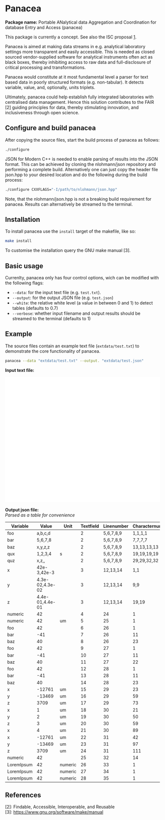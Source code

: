 # Panacea

<!-- badges: start -->


<!-- badges: end -->

**Package name:** Portable ANalytical data Aggregation and Coordination
for database Entry and Access (panacea)

This package is currently a concept. See also the ISC proposal [1].

Panacea is aimed at making data streams in e.g. analytical laboratory 
settings more transparent and easily accessible. This is needed as 
closed sourced vendor-supplied software for analytical instruments often 
act as black boxes, thereby inhibiting access to raw data and 
full-disclosure of critical processing and transformations. 

Panacea would constitute at it most fundamental level a parser for text based
data in poorly structured formats (e.g. non-tabular). It detects variable, 
value, and, optionally, units triplets.

Ultimately, panacea could help establish fully integrated laboratories with 
centralised data management. Hence this solution contributes to the FAIR [2] 
guiding principles for data, thereby stimulating innovation, and inclusiveness 
through open science.

## Configure and build panacea

After copying the source files, start the build process of panacea as follows:

```bash
./configure
```
JSON for Modern C++ is needed to enable parsing of results into the JSON format. 
This can be achieved by cloning the nlohmann/json repository and performing a 
complete build. Alternatively one can just copy the header file json.hpp to your 
desired location and do the following during the build process:

```bash
./configure CXXFLAGS="-I/path/to/nlohmann/json.hpp"
```
Note, that the nlohmann/json.hpp is not a breaking build requirement for 
panacea. Results can alternatively be streamed to the terminal.

## Installation

To install panacea use the `install` target of the makefile, like so:

```bash
make install
```

To customise the installation query the GNU make manual [3].

## Basic usage

Currenlty, panacea only has four control options, wich can be modified with the
following flags:

- `--data`:  for the input text file (e.g. `test.txt`).
- `--output`:  for the output JSON file (e.g. `test.json`)
- `--white`:  the relative white level (a value in between 0 and 1) to detect 
tables (defaults to 0.7)
- `--verbose`: whether input filename and output results should be streamed to 
the terminal (defaults to 1)	

## Example

The source files contain an example text file (`extdata/test.txt`) to 
demonstrate the core functionality of panacea.

```bash
panacea --data "extdata/test.txt" --output. "extdata/test.json"
```
<!-- convert -size 570x690 xc:white -font "FreeMono" -pointsize 12 -fill black -annotate +15+15 "@extdata/test.txt" extdata/test.png -->

**Input text file:**

<img src="extdata/test.png" width="1000" />

**Output json file:**   
*Parsed as a table for convenience*

| **Variable** | **Value**       | **Unit** | **Textfield** | **Linenumber** | **Characternumber** |
|--------------|-----------------|----------|---------------|----------------|---------------------|
| foo          | a,b,c,d         |          | 2             | 5,6,7,8,9      | 1,1,1,1             |
| bar          | 5,6,7,8         |          | 2             | 5,6,7,8,9      | 7,7,7,7             |
| baz          | x,y,z,z         |          | 2             | 5,6,7,8,9      | 13,13,13,13         |
| qux          | 1,2,3,4         | s        | 2             | 5,6,7,8,9      | 19,19,19,19         |
| quz          | x,z,,           |          | 2             | 5,6,7,8,9      | 29,29,32,32         |
| x            | 42e-3,42e-3     |          | 3             | 12,13,14       | 1,1                 |
| y            | 4.3e-02,4.3e-02 |          | 3             | 12,13,14       | 9,9                 |
| z            | 4.4e-01,4.4e-01 |          | 3             | 12,13,14       | 19,19               |
| numeric      | 42              |          | 4             | 24             | 1                   |
| numeric      | 42              | um       | 5             | 25             | 1                   |
| foo          | 42              |          | 6             | 26             | 1                   |
| bar          | -41             |          | 7             | 26             | 11                  |
| baz          | 40              |          | 8             | 26             | 23                  |
| foo          | 42              |          | 9             | 27             | 1                   |
| bar          | -41             |          | 10            | 27             | 11                  |
| baz          | 40              |          | 11            | 27             | 22                  |
| foo          | 42              |          | 12            | 28             | 1                   |
| bar          | -41             |          | 13            | 28             | 11                  |
| baz          | 40              |          | 14            | 28             | 23                  |
| x            | -12761          | um       | 15            | 29             | 23                  |
| y            | -13469          | um       | 16            | 29             | 59                  |
| z            | 3709            | um       | 17            | 29             | 73                  |
| x            | 1               | um       | 18            | 30             | 21                  |
| y            | 2               | um       | 19            | 30             | 50                  |
| z            | 3               | um       | 20            | 30             | 59                  |
| x            | 4               | um       | 21            | 30             | 89                  |
| x            | -12761          | um       | 22            | 31             | 42                  |
| y            | -13469          | um       | 23            | 31             | 97                  |
| z            | 3709            | um       | 24            | 31             | 111                 |
| numeric      | 42              |          | 25            | 32             | 14                  |
| LoremIpsum   | 42              | numeric  | 26            | 33             | 1                   |
| LoremIpsum   | 42              | numeric  | 27            | 34             | 1                   |
| LoremIpsum   | 42              | numeric  | 28            | 35             | 1                   |

## References

[1]: https://github.com/FAIReLABS/isc-proposal-panacea    
[2]: Findable, Accessible, Interoperable, and Reusable    
[3]: https://www.gnu.org/software/make/manual